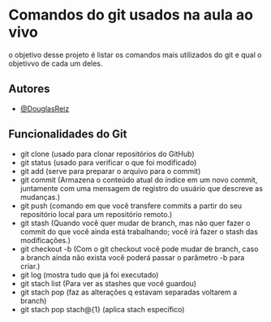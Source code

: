 
# Comandos do git usados na aula ao vivo
o objetivo desse projeto é listar os comandos mais utilizados do git e qual o objetivvo de cada um deles.

## Autores

- [@DouglasReiz](https://github.com/DouglasReiz)


## Funcionalidades do Git

- git clone (usado para clonar repositórios do GitHub)
- git status (usado para verificar o que foi modificado)
- git add (serve para preparar o arquivo para o commit)
- git commit (Armazena o conteúdo atual do índice em um novo commit, juntamente com uma mensagem de registro do usuário que descreve as mudanças.)
- git push (comando em que você transfere commits a partir do seu repositório local para um repositório remoto.)
- git stash (Quando você quer mudar de branch, mas não quer fazer o commit do que você ainda está trabalhando; você irá fazer o stash das modificações.)
- git checkout -b (Com o git checkout você pode mudar de branch, caso a branch ainda não exista você poderá passar o parâmetro -b para criar.)
- git log (mostra tudo que já foi executado)
- git stach list (Para ver as stashes que você guardou)
- git stach pop (faz as alterações q estavam separadas voltarem a branch)
- git stach pop stach@{1} (aplica stach específico)